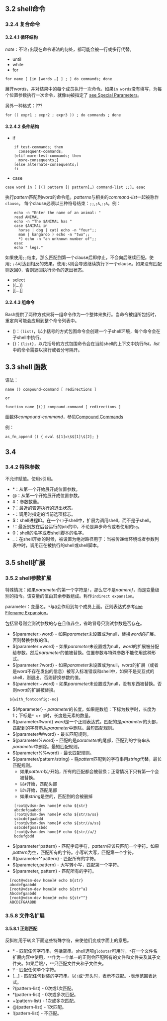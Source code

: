 ## 3.2 shell命令
### 3.2.4 复合命令
#### 3.2.4.1 循环结构
*note*：不论`;`出现在命令语法的何处，都可能会被一行或多行代替。
- until
- while
- for
```
for name [ [in [words …] ] ; ] do commands; done
```
展开*words*，并对结果中的每个成员执行一次命令。如果`in words`没有填写，为每个位置参数执行一次命令，就像`$@`被指定了 [see Special Parameters](https://www.gnu.org/software/bash/manual/bash.html#Special-Parameters)。

另外一种格式：???
```
for (( expr1 ; expr2 ; expr3 )) ; do commands ; done
```

#### 3.2.4.2 条件结构

- if
```
    if test-commands; then
      consequent-commands;
    [elif more-test-commands; then
      more-consequents;]
    [else alternate-consequents;]
    fi
```
- case
```
case word in [ [(] pattern [| pattern]…) command-list ;;]… esac
```
执行*pattern*匹配到*word*的命令组。*patterns*与相关的*command-list*一起被称作`clause`。
每个clause必须以三种符号结束：`;;`,`;&`,`;;&`。例：
```shell
    echo -n "Enter the name of an animal: "
    read ANIMAL
    echo -n "The $ANIMAL has "
    case $ANIMAL in
      horse | dog | cat) echo -n "four";;
      man | kangaroo ) echo -n "two";;
      *) echo -n "an unknown number of";;
    esac
    echo " legs."
```
如果使用`;;`结束，那么匹配到第一个clause后即停止，不会向后继续匹配。使用`;；&`可达到相反的效果。使用`;&`则会导致继续执行下一个clause。如果没有匹配则返回0，否则返回执行命令的退出状态。
- select
- ((...))
- [[...]]

#### 3.2.4.3 组命令
Bash提供了两种方式来将一组命令作为一个整体来执行。当命令被组所包括时，重定向可能会应用到整个命令列表中。

- ()：`(list)`，以小括号的方式包围命令会创建一个子shell环境，每个命令会在子shell中执行。
- {}：`{list}`，以花括号的方式包围命令会在当前shell的上下文中执行*list*。*list*中的命令需要以换行或者分号隔开。

## 3.3 shell 函数
语法：
```shell
name () compound-command [ redirections ]

or

function name [()] compound-command [ redirections ]
```
函数体*compound-command*，参见[Compound Commands](https://www.gnu.org/software/bash/manual/bash.html#Compound-Commands)

例：
```shell
as_fn_append () { eval $[1]=\$$[1]\$[2]; }
```

## 3.4
### 3.4.2 特殊参数
不允许赋值。使用`$`引用。

- \*：从第一个开始展开成位置参数。
- @：从第一个开始展开成位置参数。
- \#：参数数量。
- ?：最近的管道执行的退出状态。
- \-：调用时指定的当前选项标志。
- $：shell进程ID。在一个`()`子shell中，扩展为调用shell，而不是子shell。
- \!：最近别放在后台运行的job的ID，不论是异步命令或者使用的`bg`。
- 0：shell的名字或者shell脚本的名字。
- \_：在shell开始的时候，被设置为绝对路径用于：当被传递给环境或者参数列表中时，调用正在被执行的shell或shell脚本。

## 3.5 shell扩展
### 3.5.2 shell参数扩展

特殊情况：如果*parameter*的第一个字符是`!`，那么它不是*nameref*，而是变量级别的指令。该变量的值由其余参数组成。称作`indirect expansion`。

parameter：变量名。`*`与`@`会作用到每个成员上面。正则表达式参考[see Filename Expansion](https://www.gnu.org/software/bash/manual/bash.html#Filename-Expansion)。

包括冒号则会测试参数的存在且值非空，省略冒号只测试参数是否存在。

- ${parameter:-word} - 如果*parameter*未设置或为null，替换*word*的扩展。否则替换参数的值。
- ${parameter:=word} - 如果*parameter*未设置或为null，*word*的扩展被分配给参数。然后*parameter*的值被替换。位置参数与特殊参数不能使用这种形式。
- ${parameter:?word} - 如果*parameter*未设置或为null，*word*的扩展（或者是*word*不存在发出的信息）被写入标准错误和shell中，如果不是交互式的shell，则退出。否则替换参数的值。
- ${parameter:+word} - 如果*parameter*未设置或为null，没有东西被替换。否则*word*的扩展被替换。
```shell
  ${with_fontconfig:-no}
```
- ${#parameter} - *parameter*的长度。如果是数组：下标为数字时，长度为1；下标是`* or @`时，长度是元素的数量。
- ${parameter#word} *word*是一个正则表达式。匹配的是*parameter*的头部，匹配到的字符串从*parameter*中删除。最短匹配规则。
- ${parameter##word} - 最长匹配规则。
- ${parameter%word} - 匹配的是*parameter*的尾部，匹配到的字符串从*parameter*中删除。最短匹配规则。
- ${parameter%%word} - 最长匹配规则。
- ${parameter/pattern/string} - 将*pattern*匹配到的字符串用*string*代替。最长匹配规则。
    + 如果*pattern*以`/`开始，所有的匹配都会被替换；正常情况下只有第一个会被替换。
    + 以`#`开始，匹配头部
    + 以`%`开始，匹配尾部
    + 如果*string*是空的，匹配到的会被删掉
```shell
    [root@vdsm-dev home]# echo ${str}
    abcdefgaabdd
    [root@vdsm-dev home]# echo ${str/a/ss}
    ssbcdefgaabdd
    [root@vdsm-dev home]# echo ${str//a/ss}
    ssbcdefgssssbdd
    [root@vdsm-dev home]# echo ${str//a/}
    bcdefgbdd
```
- ${parameter^pattern} - 匹配字母字符，*pattern*应该只匹配一个字符。如果*pattern*为空，匹配所有的字符。小写转大写，匹配第一个字符。
- ${parameter^^pattern} - 匹配所有的字符。
- ${parameter,pattern} - 大写转小写，匹配第一个字符。
- ${parameter,,pattern} - 匹配所有的字符。
```shell
  [root@vdsm-dev home]# echo ${str}
  abcdefgaabdd
  [root@vdsm-dev home]# echo ${str^a}
  Abcdefgaabdd
  [root@vdsm-dev home]# echo ${str^^}
  ABCDEFGAABDD
```

### 3.5.8 文件名扩展
#### 3.5.8.1 正则匹配
反斜杠用于转义下面这些特殊字符，来使他们变成字面上的意思。

- \* - 匹配任何字符串，包括空串。shell选项`globstar`可用时，`*`在一个文件名扩展内容中使用，`**`作为一个单一的正则会匹配所有的文件和文件夹及其子文件夹。如果后跟`/`，`**`只匹配文件夹和子文件夹。
- ? - 匹配任何单个字符。
- [...] - 匹配任何封装的字符串。以`!`或`^`开头时，表示不匹配。`-`表示范围表达式。
- ?(pattern-list) - 0次或1次匹配。
- *(pattern-list) - 0次或多次匹配。
- +(pattern-list) - 1次或多次匹配。
- @(pattern-list) - 1次匹配。
- !(pattern-list) - 不匹配。

